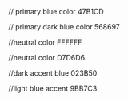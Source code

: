 // primary blue color 47B1CD

// primary dark blue color 568697

//neutral color FFFFFF

//neutral color D7D6D6

//dark accent blue 023B50

//light blue accent 9BB7C3